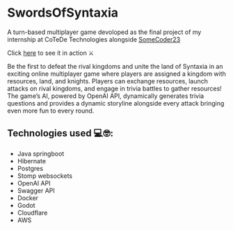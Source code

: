 # SwordsOfSyntaxia
A turn-based multiplayer game devoloped as the final project of my internship at CoTeDe Technologies alongside [SomeCoder23](https://github.com/SomeCoder23)

Click [here](https://drive.google.com/file/d/1_nVDTs8O65PoxKVRdpFupYVcsDqK-TGz/view) to see it in action ⚔️


Be the first to defeat the rival kingdoms and unite the land of Syntaxia in an exciting online multiplayer game where players are assigned a kingdom with resources, land, and knights. Players can exchange resources, launch attacks on rival kingdoms, and engage in trivia battles to gather resources! The game’s AI, powered by OpenAI API, dynamically generates trivia questions and provides a dynamic storyline alongside every attack bringing even more fun to every round. 


## Technologies used 💻🤓: 
- Java springboot
- Hibernate
- Postgres
- Stomp websockets
- OpenAI API
- Swagger API
- Docker
- Godot
- Cloudflare
- AWS

